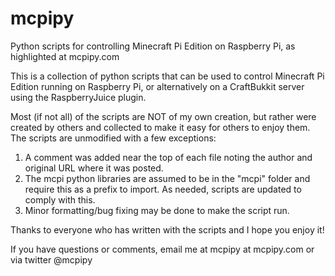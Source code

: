 mcpipy
======

Python scripts for controlling Minecraft Pi Edition on Raspberry Pi, as highlighted at mcpipy.com

This is a collection of python scripts that can be used to control Minecraft Pi Edition running on Raspberry Pi, or alternatively on a CraftBukkit server using the RaspberryJuice plugin.

Most (if not all) of the scripts are NOT of my own creation, but rather were created by others and collected to make it easy for others to enjoy them.  The scripts are unmodified with a few exceptions:

1. A comment was added near the top of each file noting the author and original URL where it was posted.
2. The mcpi python libraries are assumed to be in the "mcpi" folder and require this as a prefix to import.  As needed, scripts are updated to comply with this.
3. Minor formatting/bug fixing may be done to make the script run.

Thanks to everyone who has written with the scripts and I hope you enjoy it!

If you have questions or comments, email me at mcpipy at mcpipy.com or via twitter @mcpipy
